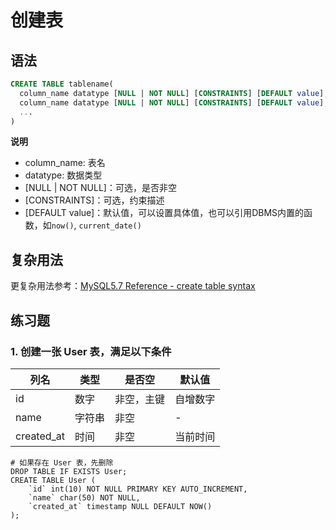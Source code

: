 # 创建表

## 语法
```sql
CREATE TABLE tablename(
  column_name datatype [NULL | NOT NULL] [CONSTRAINTS] [DEFAULT value],
  column_name datatype [NULL | NOT NULL] [CONSTRAINTS] [DEFAULT value],
  ...  
)
```

**说明**

* column_name: 表名
* datatype: 数据类型
* [NULL | NOT NULL]：可选，是否非空
* [CONSTRAINTS]：可选，约束描述
* [DEFAULT value]：默认值，可以设置具体值，也可以引用DBMS内置的函数，如`now()`, `current_date()`

## 复杂用法
更复杂用法参考：[MySQL5.7 Reference - create table syntax](http://dev.mysql.com/doc/refman/5.7/en/create-table.html)

## 练习题
### 1. 创建一张 User 表，满足以下条件

| 列名 | 类型 | 是否空 | 默认值 |
| ----| ---- | -----| ------ |
| id | 数字 | 非空，主键 | 自增数字 |
| name | 字符串 | 非空 | - |
| created_at | 时间 | 非空 | 当前时间 | 

```
# 如果存在 User 表，先删除
DROP TABLE IF EXISTS User;
CREATE TABLE User (
	`id` int(10) NOT NULL PRIMARY KEY AUTO_INCREMENT,
	`name` char(50) NOT NULL,
	`created_at` timestamp NULL DEFAULT NOW()
);
```